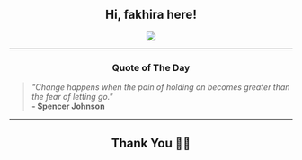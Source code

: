 <h2 align="center"> Hi, fakhira here!</h2>

<p align="center">
<a href="https://github.com/fakhiralkda" alt="github streak"><img src="https://dvst-streak.herokuapp.com/?user=fakhiralkda&theme=tokyonight&fire=DD472C"></a>
</p>

<hr>
<h3 align="center">Quote of The Day</h3>
<p align="center">
<blockquote>
<i>"Change happens when the pain of holding on becomes greater than the fear of letting go."</i>
<br>
<b>- Spencer Johnson</b>
</blockquote>
</p>


<hr>
<h2 align="center">Thank You 🙏🏼</h2>
